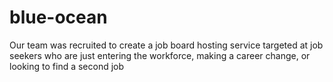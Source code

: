 # blue-ocean
Our team was recruited to create a job board hosting service targeted at job seekers who are just entering the workforce, making a career change, or looking to find a second job
